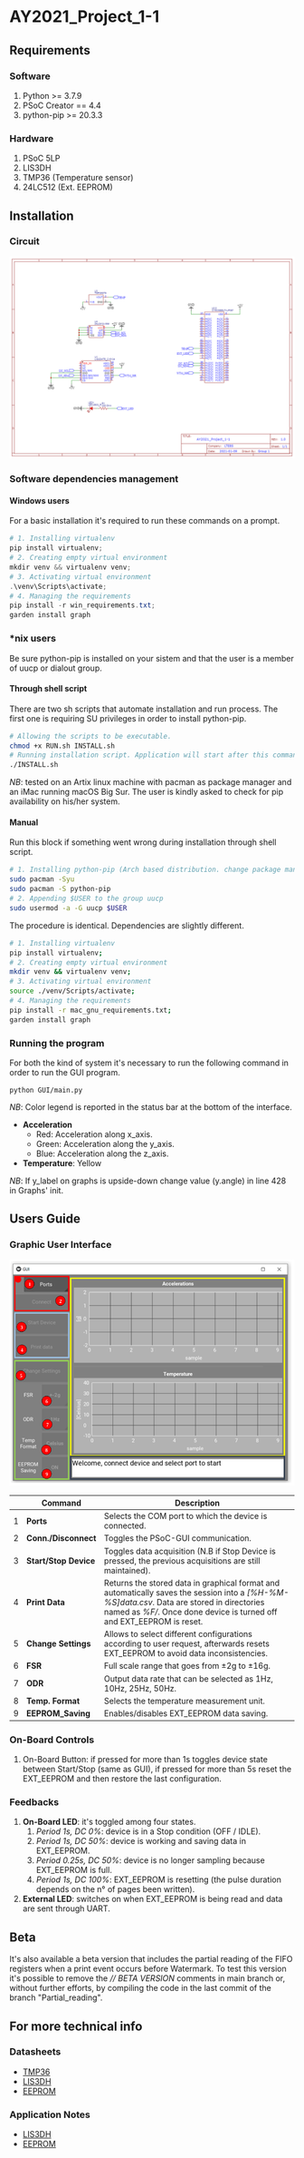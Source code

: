 # AY2021\_Project\_1-1

## Requirements

### Software
1. Python >= 3.7.9
1. PSoC Creator == 4.4
1. python-pip >= 20.3.3

### Hardware
1. PSoC 5LP
1. LIS3DH
1. TMP36 (Temperature sensor)
1. 24LC512 (Ext. EEPROM)

## Installation

### Circuit

![Electrical Schematic](./Images/Schematico.png)

### Software dependencies management

#### Windows users
For a basic installation it's required to run these commands on a prompt.

```powershell
# 1. Installing virtualenv
pip install virtualenv;
# 2. Creating empty virtual environment
mkdir venv && virtualenv venv;
# 3. Activating virtual environment
.\venv\Scripts\activate;
# 4. Managing the requirements
pip install -r win_requirements.txt;
garden install graph
```

### \*nix users
Be sure python-pip is installed on your sistem and that the user is a member of uucp or dialout group.

#### Through shell script
There are two sh scripts that automate installation and run process.
The first one is requiring SU privileges in order to install python-pip.

```bash
# Allowing the scripts to be executable.
chmod +x RUN.sh INSTALL.sh
# Running installation script. Application will start after this command.
./INSTALL.sh
```

*NB*: tested on an Artix linux machine with pacman as package manager and an iMac running macOS Big Sur. The user is kindly asked to check for pip availability on his/her system.

#### Manual
Run this block if something went wrong during installation through shell script.

```bash
# 1. Installing python-pip (Arch based distribution. change package manager if required)
sudo pacman -Syu
sudo pacman -S python-pip
# 2. Appending $USER to the group uucp
sudo usermod -a -G uucp $USER
```
The procedure is identical. Dependencies are slightly different.
```bash
# 1. Installing virtualenv
pip install virtualenv;
# 2. Creating empty virtual environment
mkdir venv && virtualenv venv;
# 3. Activating virtual environment
source ./venv/Scripts/activate;
# 4. Managing the requirements
pip install -r mac_gnu_requirements.txt;
garden install graph
```
### Running the program

For both the kind of system it's necessary to run the following command in order to run the GUI program.

```shell
python GUI/main.py
```

*NB*: Color legend is reported in the status bar at the bottom of the interface.
- **Acceleration**
	- Red: Acceleration along x\_axis.
	- Green: Acceleration along the y\_axis.
	- Blue: Acceleration along the z\_axis.
- **Temperature**: Yellow

*NB*: If y\_label on graphs is upside-down change value (y.angle) in line 428 in Graphs' init.

## Users Guide

### Graphic User Interface

![GUI Screenshot](./Images/GUI_Screenshot.png)

| 	| Command                | Description                                                                                                                                                                                                         |
| --- 	| ---                    | ---                                                                                                                                                                                                                 |
| 1 	| **Ports**              | Selects the COM port to which the device is connected.                                                                                                                                                              |
| 2 	| **Conn./Disconnect**   | Toggles the PSoC-GUI communication.                                                                                                                                                                                 |
| 3 	| **Start/Stop Device**  | Toggles data acquisition (N.B if Stop Device is pressed, the previous acquisitions are still maintained).                                                                                                                          |
| 4 	| **Print Data**         | Returns the stored data in graphical format and automatically saves the session into a *[\%H-\%M-\%S]data.csv*. Data are stored in directories named as *\%F/*. Once done device is turned off and EXT\_EEPROM is reset. |
| 5 	| **Change Settings**    | Allows to select different configurations according to user request, afterwards resets EXT\_EEPROM to avoid data inconsistencies.                                                                                   |
| 6 	| **FSR**                | Full scale range that goes from ±2g to ±16g.                                                                                                                                                                        |
| 7 	| **ODR**                | Output data rate that can be selected as 1Hz, 10Hz, 25Hz, 50Hz.                                                                                                                                                     |
| 8 	| **Temp. Format**       | Selects the temperature measurement unit.                                                                                                                                                                           |
| 9 	| **EEPROM\_Saving**     | Enables/disables EXT\_EEPROM data saving.                                                                                                                                                                           |

### On-Board Controls

1. On-Board Button: if pressed for more than 1s toggles device state between Start/Stop (same as GUI), if pressed for more than 5s reset the EXT\_EEPROM and then restore the last configuration.

### Feedbacks

1. **On-Board LED**: it's toggled among four states.
	1. *Period 1s, DC 0%*: device is in a Stop condition (OFF / IDLE).
	1. *Period 1s, DC 50%*: device is working and saving data in EXT\_EEPROM.
	1. *Period 0.25s, DC 50%*: device is no longer sampling because EXT\_EEPROM is full.
	1. *Period 1s, DC 100%*: EXT\_EEPROM is resetting (the pulse duration depends on the n° of pages been written).
1. **External LED**: switches on when EXT\_EEPROM is being read and data are sent through UART.

## Beta

It's also available a beta version that includes the partial reading of the FIFO registers when a print event occurs before Watermark. To test this version it's possible to remove the *// BETA VERSION* comments in main branch or, without further efforts, by compiling the code in the last commit of the branch "Partial\_reading".

## For more technical info

### Datasheets
- [TMP36](https://www.analog.com/media/en/technical-documentation/data-sheets/TMP35_36_37.pdf)
- [LIS3DH](https://www.st.com/resource/en/datasheet/lis3dh.pdf)
- [EEPROM](https://ww1.microchip.com/downloads/en/DeviceDoc/21754M.pdf)

### Application Notes
- [LIS3DH](https://www.st.com/resource/en/application_note/cd00290365-lis3dh-mems-digital-output-motion-sensor-ultralowpower-highperformance-3axis-nano-accelerometer-stmicroelectronics.pdf)
- [EEPROM](http://ww1.microchip.com/downloads/en/AppNotes/01028B.pdf)
